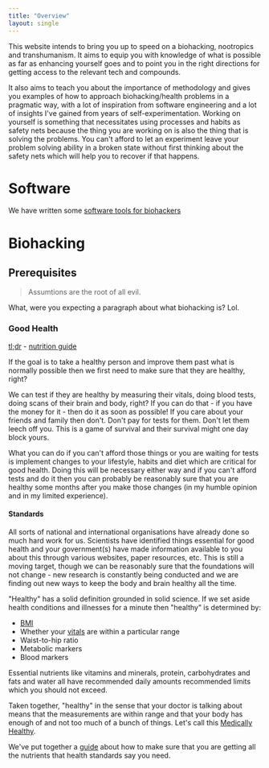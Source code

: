 ```yaml
---
title: "Overview"
layout: single
---
```


This website intends to bring you up to speed on a biohacking, nootropics and transhumanism. It aims to equip you with knowledge of what is possible as far as enhancing yourself goes and to point you in the right directions for getting access to the relevant tech and compounds. 

It also aims to teach you about the importance of methodology and gives you examples of how to approach biohacking/health problems in a pragmatic way, with a lot of inspiration from software engineering and a lot of insights I've gained from years of self-experimentation. Working on yourself is something that necessitates using processes and habits as safety nets because the thing you are working on is also the thing that is solving the problems. You can't afford to let an experiment leave your problem solving ability in a broken state without first thinking about the safety nets which will help you to recover if that happens.

# Software

We have written some [software tools for biohackers](software.md)

# Biohacking
## Prerequisites
> Assumtions are the root of all evil.

What, were you expecting a paragraph about what biohacking is? Lol.

### Good Health
[tl;dr](glossary.md#tl-dr) - [nutrition guide](guides/nutrition.md)

If the goal is to take a healthy person and improve them past what is normally possible then we first need to make sure that they are healthy, right? 

We can test if they are healthy by measuring their vitals, doing blood tests, doing scans of their brain and body, right? If you can do that - if you have the money for it - then do it as soon as possible! If you care about your friends and family then don't. Don't pay for tests for them. Don't let them leech off you. This is a game of survival and their survival might one day block yours.

What you can do if you can't afford those things or you are waiting for tests is implement changes to your lifestyle, habits and diet which are critical for good health. Doing this will be necessary either way and if you can't afford tests and do it then you can probably be reasonably sure that you are healthy some months after you make those changes (in my humble opinion and in my limited experience).

#### Standards

All sorts of national and international organisations have already done so much hard work for us. Scientists have identified things essential for good health and your government(s) have made information available to you about this through various websites, paper resources, etc. This is still a moving target, though we can be reasonably sure that the foundations will not change - new research is constantly being conducted and we are finding out new ways to keep the body and brain healthy all the time.

"Healthy" has a solid definition grounded in solid science. If we set aside health conditions and illnesses for a minute then "healthy" is determined by:
- [BMI](gloassary.md#BMI)
- Whether your [vitals](glossary.md#vitals) are within a particular range
- Waist-to-hip ratio
- Metabolic markers 
- Blood markers

Essential nutrients like vitamins and minerals, protein, carbohydrates and fats and water all have recommended daily amounts recommended limits which you should not exceed.

Taken together, "healthy" in the sense that your doctor is talking about means that the measurements are within range and that your body has enough of and not too much of a bunch of things. Let's call this [Medically Healthy](glossary.md#medically-healthy).

We've put together a [guide](guides/nutrition.md) about how to make sure that you are getting all the nutrients that health standards say you need.